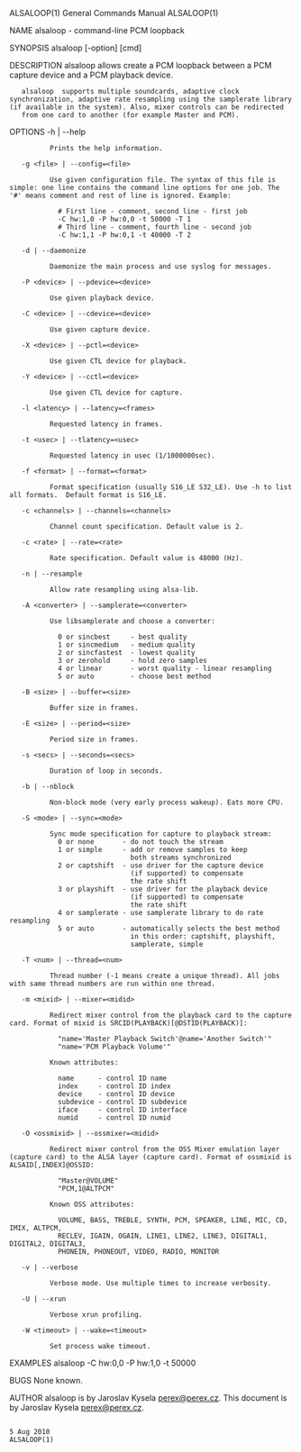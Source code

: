 ALSALOOP(1)                                                                              General Commands Manual                                                                              ALSALOOP(1)

NAME
       alsaloop - command-line PCM loopback

SYNOPSIS
       alsaloop [-option] [cmd]

DESCRIPTION
       alsaloop allows create a PCM loopback between a PCM capture device and a PCM playback device.

       alsaloop  supports multiple soundcards, adaptive clock synchronization, adaptive rate resampling using the samplerate library (if available in the system). Also, mixer controls can be redirected
       from one card to another (for example Master and PCM).

OPTIONS
       -h | --help

              Prints the help information.

       -g <file> | --config=<file>

              Use given configuration file. The syntax of this file is simple: one line contains the command line options for one job. The '#' means comment and rest of line is ignored. Example:

                # First line - comment, second line - first job
                -C hw:1,0 -P hw:0,0 -t 50000 -T 1
                # Third line - comment, fourth line - second job
                -C hw:1,1 -P hw:0,1 -t 40000 -T 2

       -d | --daemonize

              Daemonize the main process and use syslog for messages.

       -P <device> | --pdevice=<device>

              Use given playback device.

       -C <device> | --cdevice=<device>

              Use given capture device.

       -X <device> | --pctl=<device>

              Use given CTL device for playback.

       -Y <device> | --cctl=<device>

              Use given CTL device for capture.

       -l <latency> | --latency=<frames>

              Requested latency in frames.

       -t <usec> | --tlatency=<usec>

              Requested latency in usec (1/1000000sec).

       -f <format> | --format=<format>

              Format specification (usually S16_LE S32_LE). Use -h to list all formats.  Default format is S16_LE.

       -c <channels> | --channels=<channels>

              Channel count specification. Default value is 2.

       -c <rate> | --rate=<rate>

              Rate specification. Default value is 48000 (Hz).

       -n | --resample

              Allow rate resampling using alsa-lib.

       -A <converter> | --samplerate=<converter>

              Use libsamplerate and choose a converter:

                0 or sincbest     - best quality
                1 or sincmedium   - medium quality
                2 or sincfastest  - lowest quality
                3 or zerohold     - hold zero samples
                4 or linear       - worst quality - linear resampling
                5 or auto         - choose best method

       -B <size> | --buffer=<size>

              Buffer size in frames.

       -E <size> | --period=<size>

              Period size in frames.

       -s <secs> | --seconds=<secs>

              Duration of loop in seconds.

       -b | --nblock

              Non-block mode (very early process wakeup). Eats more CPU.

       -S <mode> | --sync=<mode>

              Sync mode specification for capture to playback stream:
                0 or none       - do not touch the stream
                1 or simple     - add or remove samples to keep
                                  both streams synchronized
                2 or captshift  - use driver for the capture device
                                  (if supported) to compensate
                                  the rate shift
                3 or playshift  - use driver for the playback device
                                  (if supported) to compensate
                                  the rate shift
                4 or samplerate - use samplerate library to do rate resampling
                5 or auto       - automatically selects the best method
                                  in this order: captshift, playshift,
                                  samplerate, simple

       -T <num> | --thread=<num>

              Thread number (-1 means create a unique thread). All jobs with same thread numbers are run within one thread.

       -m <mixid> | --mixer=<midid>

              Redirect mixer control from the playback card to the capture card. Format of mixid is SRCID(PLAYBACK)[@DSTID(PLAYBACK)]:

                "name='Master Playback Switch'@name='Another Switch'"
                "name='PCM Playback Volume'"

              Known attributes:

                name      - control ID name
                index     - control ID index
                device    - control ID device
                subdevice - control ID subdevice
                iface     - control ID interface
                numid     - control ID numid

       -O <ossmixid> | --ossmixer=<midid>

              Redirect mixer control from the OSS Mixer emulation layer (capture card) to the ALSA layer (capture card). Format of ossmixid is ALSAID[,INDEX]@OSSID:

                "Master@VOLUME"
                "PCM,1@ALTPCM"

              Known OSS attributes:

                VOLUME, BASS, TREBLE, SYNTH, PCM, SPEAKER, LINE, MIC, CD, IMIX, ALTPCM,
                RECLEV, IGAIN, OGAIN, LINE1, LINE2, LINE3, DIGITAL1, DIGITAL2, DIGITAL3,
                PHONEIN, PHONEOUT, VIDEO, RADIO, MONITOR

       -v | --verbose

              Verbose mode. Use multiple times to increase verbosity.

       -U | --xrun

              Verbose xrun profiling.

       -W <timeout> | --wake=<timeout>

              Set process wake timeout.

EXAMPLES
       alsaloop -C hw:0,0 -P hw:1,0 -t 50000

BUGS
       None known.

AUTHOR
       alsaloop is by Jaroslav Kysela <perex@perex.cz>.  This document is by Jaroslav Kysela <perex@perex.cz>.

                                                                                                5 Aug 2010                                                                                    ALSALOOP(1)

